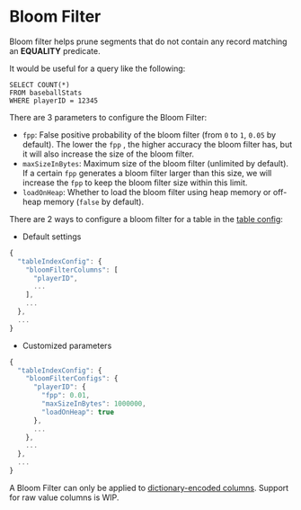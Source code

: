 # Bloom Filter

Bloom filter helps prune segments that do not contain any record matching an **EQUALITY** predicate.

It would be useful for a query like the following:

```
SELECT COUNT(*) 
FROM baseballStats 
WHERE playerID = 12345
```

There are 3 parameters to configure the Bloom Filter:

* `fpp`: False positive probability of the bloom filter (from `0` to `1`, `0.05` by default). The lower the `fpp` , the higher accuracy the bloom filter has, but it will also increase the size of the bloom filter.
* `maxSizeInBytes`: Maximum size of the bloom filter (unlimited by default). If a certain `fpp` generates a bloom filter larger than this size, we will increase the `fpp` to keep the bloom filter size within this limit.
* `loadOnHeap`: Whether to load the bloom filter using heap memory or off-heap memory (`false` by default).

There are 2 ways to configure a bloom filter for a table in the [table config](../../configuration-reference/table.md):

* Default settings

```javascript
{
  "tableIndexConfig": {
    "bloomFilterColumns": [
      "playerID",
      ...
    ],
    ...
  },
  ...
}
```

* Customized parameters

```javascript
{
  "tableIndexConfig": {
    "bloomFilterConfigs": {
      "playerID": {
        "fpp": 0.01,
        "maxSizeInBytes": 1000000,
        "loadOnHeap": true
      },
      ...
    },
    ...
  },
  ...
}
```

A Bloom Filter can only be applied to [dictionary-encoded columns](forward-index.md). Support for raw value columns is WIP.
